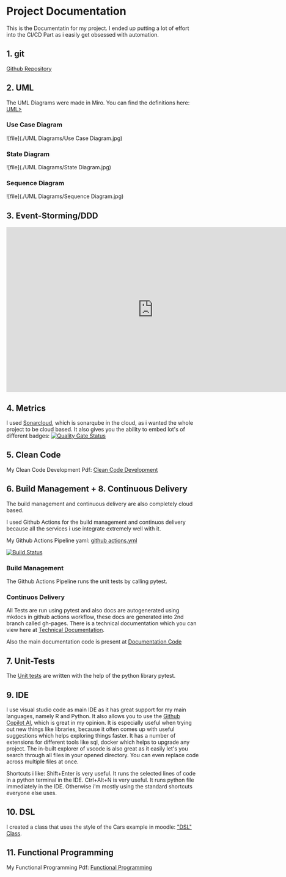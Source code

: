 # Project Documentation
 
This is the Documentatin for my project. I ended up putting a lot of effort into the CI/CD Part as i easily get obsessed with automation.

## 1. git

<a href="https://github.com/ritik8801/Diabetes-Detection-Web-Application">Github Repository</a>

## 2. UML 

The UML Diagrams were made in Miro.
You can find the definitions here: <a href="https://github.com/ritik8801/Diabetes-Detection-Web-Application/tree/main/UML%20Diagrams">UML></a>

### Use Case Diagram
![file](./UML Diagrams/Use Case Diagram.jpg)

### State Diagram
![file](./UML Diagrams/State Diagram.jpg)

### Sequence Diagram
![file](./UML Diagrams/Sequence Diagram.jpg)


## 3. Event-Storming/DDD
<iframe width="768" height="432" src="https://miro.com/app/board/uXjVPpa-1xA=/?share_link_id=345011287833" frameBorder="0" scrolling="no" allowFullScreen></iframe>

## 4. Metrics

I used <a href="https://sonarcloud.io/project/overview?id=ritik8801_Diabetes-Detection-Web-Application" target="_blank">Sonarcloud</a>, which is sonarqube in the cloud, as i wanted the whole project to be cloud based.
It also gives you the ability to embed lot's of different badges:
[![Quality Gate Status](https://sonarcloud.io/api/project_badges/measure?project=ritik8801_Diabetes-Detection-Web-Application&metric=alert_status)](https://sonarcloud.io/summary/new_code?id=ritik8801_Diabetes-Detection-Web-Application)

## 5. Clean Code

My Clean Code Development Pdf: <a href="https://github.com/ritik8801/Diabetes-Detection-Web-Application/blob/main/Clean%20Code%20Development/Clean%20Code%20Development.pdf">Clean Code Development</a>


## 6. Build Management + 8. Continuous Delivery

The build management and continuous delivery are also completely cloud based.

I used Github Actions for the build management and continuos delivery because all the services i use integrate extremely well with it. 

My Github Actions Pipeline yaml: <a href="https://github.com/ritik8801/Diabetes-Detection-Web-Application/blob/main/.github/workflows/github%20actions.yml">github actions.yml</a>

[![Build Status](https://github.com/ritik8801/Diabetes-Detection-Web-Application/actions/workflows/github%20actions.yml/badge.svg)](https://github.com/ritik8801/Diabetes-Detection-Web-Application/actions/workflows/github%20actions.yml)


### Build Management 

The Github Actions Pipeline runs the unit tests by calling pytest. 

### Continuos Delivery

All Tests are run using pytest and also docs are autogenerated using mkdocs in github actions workflow, these docs are generated into 2nd branch called gh-pages<a href="https://github.com/ritik8801/Diabetes-Detection-Web-Application/tree/gh-pages"></a>.
There is a technical documentation which you can view here at <a href="https://diabetesdetection.pages.dev/">Technical Documentation</a>.

Also the main documentation code is present at [Documentation Code](https://github.com/ritik8801/Diabetes-Detection-Web-Application/blob/main/docs/index.md)

## 7. Unit-Tests
The [Unit tests](https://diabetesdetection.pages.dev/testing/tests/) are written with the help of the python library pytest.

## 9. IDE
I use visual studio code as main IDE as it has great support for my main languages, namely R and Python.
It also allows you to use the <a href="https://copilot.github.com/">Github Copilot AI</a>, which is great in my opinion. It is especially useful when trying out new things like libraries, because it often comes up with useful suggestions which helps exploring things faster. It has a number of extensions for different tools like sql, docker which helps to upgrade any project. The in-built explorer of vscode is also great as it easily let's you search through all files in your opened directory. You can even replace code across multiple files at once. 

Shortcuts i like:
Shift+Enter is very useful. It runs the selected lines of code in a python terminal in the IDE.
Ctrl+Alt+N is very useful. It runs python file immediately in the IDE.
Otherwise i'm mostly using the standard shortcuts everyone else uses.

## 10. DSL
I created a class that uses the style of the Cars example in moodle:
<a href="https://diabetesdetection.pages.dev/testing/src/modelbuilding/model">"DSL" Class</a>.

## 11. Functional Programming

My Functional Programming Pdf: <a href="https://github.com/ritik8801/Diabetes-Detection-Web-Application/blob/main/Functional%20Programming/Functional%20Programming.pdf">Functional Programming</a>